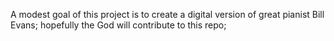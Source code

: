 A modest goal of this project is to create a digital version of great pianist Bill Evans; 
hopefully the God will contribute to this repo;
